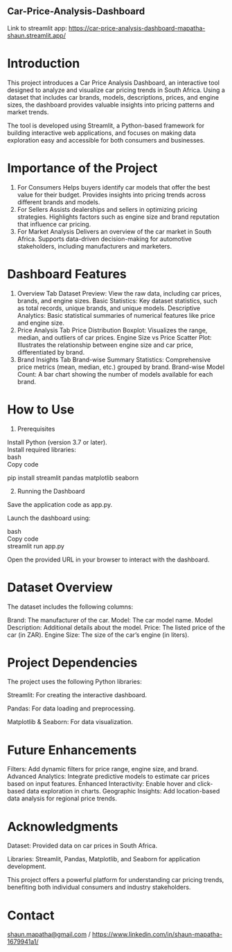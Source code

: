 ## Car-Price-Analysis-Dashboard 
Link to streamlit app: https://car-price-analysis-dashboard-mapatha-shaun.streamlit.app/

# Introduction

This project introduces a Car Price Analysis Dashboard, an interactive tool designed to analyze and visualize car pricing trends in South Africa. Using a dataset that includes car brands, models, descriptions, prices, and engine sizes, the dashboard provides valuable insights into pricing patterns and market trends.

The tool is developed using Streamlit, a Python-based framework for building interactive web applications, and focuses on making data exploration easy and accessible for both consumers and businesses.

# Importance of the Project

1. For Consumers
Helps buyers identify car models that offer the best value for their budget.
Provides insights into pricing trends across different brands and models.
2. For Sellers
Assists dealerships and sellers in optimizing pricing strategies.
Highlights factors such as engine size and brand reputation that influence car pricing.
3. For Market Analysis
Delivers an overview of the car market in South Africa.
Supports data-driven decision-making for automotive stakeholders, including manufacturers and marketers.

# Dashboard Features

1. Overview Tab
Dataset Preview: View the raw data, including car prices, brands, and engine sizes.
Basic Statistics: Key dataset statistics, such as total records, unique brands, and unique models.
Descriptive Analytics: Basic statistical summaries of numerical features like price and engine size.
2. Price Analysis Tab
Price Distribution Boxplot: Visualizes the range, median, and outliers of car prices.
Engine Size vs Price Scatter Plot: Illustrates the relationship between engine size and car price, differentiated by brand.
3. Brand Insights Tab
Brand-wise Summary Statistics: Comprehensive price metrics (mean, median, etc.) grouped by brand.
Brand-wise Model Count: A bar chart showing the number of models available for each brand.

# How to Use

1. Prerequisites
   
Install Python (version 3.7 or later).                
Install required libraries:                              
bash                  
Copy code

pip install streamlit pandas matplotlib seaborn

2. Running the Dashboard
 
Save the application code as app.py.

Launch the dashboard using:

bash       
Copy code        
streamlit run app.py

Open the provided URL in your browser to interact with the dashboard.

# Dataset Overview
The dataset includes the following columns:

Brand: The manufacturer of the car.
Model: The car model name.
Model Description: Additional details about the model.
Price: The listed price of the car (in ZAR).
Engine Size: The size of the car’s engine (in liters).

# Project Dependencies

The project uses the following Python libraries:

Streamlit: For creating the interactive dashboard.

Pandas: For data loading and preprocessing.

Matplotlib & Seaborn: For data visualization.

# Future Enhancements

Filters: Add dynamic filters for price range, engine size, and brand.
Advanced Analytics: Integrate predictive models to estimate car prices based on input features.
Enhanced Interactivity: Enable hover and click-based data exploration in charts.
Geographic Insights: Add location-based data analysis for regional price trends.

# Acknowledgments

Dataset: Provided data on car prices in South Africa.

Libraries: Streamlit, Pandas, Matplotlib, and Seaborn for application development.

This project offers a powerful platform for understanding car pricing trends, benefiting both individual consumers and industry stakeholders.

# Contact
shaun.mapatha@gmail.com / https://www.linkedin.com/in/shaun-mapatha-1679941a1/
